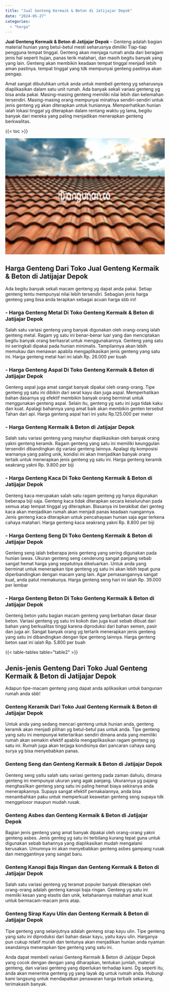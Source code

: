 ```yaml
---
title: "Jual Genteng Kermaik & Beton di Jatijajar Depok"
date: "2024-05-27"
categories: 
  - "harga"
---
```


**Jual Genteng Kermaik & Beton di Jatijajar Depok** – Genteng adalah bagian material hunian yang betul-betul mesti seharusnya dimiliki Tiap-tiap pengguna tempat tinggal. Genteng akan menjaga rumah anda dari beragam jenis hal seperti hujan, panas terik matahari, dan masih begitu banyak yang yang lain. Genteng akan membikin keadaan tempat tinggal menjadi lebih aman pastinya. tempat tinggal yang tdk mempunyai genteng pastinya akan pengap.

Amat sangat dibutuhkan untuk anda untuk membeli genteng yg seharusnya diaplikasikan dalam satu unit rumah. Ada banyak sekali variasi genteng yg bisa anda pakai. Masing-masing genteng memiliki nilai lebih dan kelemahan tersendiri. Masing-masing orang mempunyai minatnya sendiri-sendiri untuk jenis genteng yg akan diterapkan untuk huniannya. Memperhatikan hunian ialah lokasi tinggal yg diterapkan dalam rentang waktu yg lama, begitu banyak dari mereka yang paling menjadikan menerapkan genteng berkwalitas.

{{< toc >}}

![Jual Genteng Kermaik & Beton di Jatijajar Depok](/images/genteng-minimalis-murah32.png)

## Harga Genteng Dari Toko Jual Genteng Kermaik & Beton di Jatijajar Depok

Ada begitu banyak sekali macam genteng yg dapat anda pakai. Setiap genteng tentu mempunyai nilai lebih tersendiri. Sebagian jenis harga genteng yang bisa anda terapkan sebagai acuan harga sbb ini!

### \- Harga Genteng Metal Di Toko Genteng Kermaik & Beton di Jatijajar Depok

Salah satu variasi genteng yang banyak digunakan oleh orang-orang ialah genteng metal. Ragam yg satu ini benar-benar luar yang dan menciptakan begitu banyak orang berhasrat untuk menggunakannya. Genteng yang satu ini seringkali dipakai pada hunian minimalis. Tampilannya akan lebih memukau dan menawan apabila mengaplikasikan jenis genteng yang satu ini. Harga genteng metal hari ini ialah Rp. 26.000 per buah

### \- Harga Genteng Aspal Di Toko Genteng Kermaik & Beton di Jatijajar Depok

Genteng aspal juga amat sangat banyak dipakai oleh orang-orang. Tipe genteng yg satu ini dibikin dari serat kayu dan juga aspal. Memperhatikan bahan dasarnya yg efektif membikin banyak orang berminat untuk menggunakan genteng aspal. Selain itu, genteng yg satu ini juga tidak kaku dan kuat. Apalagi bahannya yang amat baik akan membikin genten tersebut Tahan dari api. Harga genteng aspal hari ini yaitu Rp.125.000 per meter

### \- Harga Genteng Kermaik & Beton di Jatijajar Depok

Salah satu variasi genteng yang masyhur diaplikasikan oleh banyak orang yakni genteng keramik. Ragam genteng yang satu ini memiliki keunggulan tersendiri dibandingkan dg variasi genteng lainnya. Apalagi dg komposisi warnanya yang paling unik, kondisi ini akan menjadikan banyak orang tertaik untuk menerapkan jenis genteng yg satu ini. Harga genteng keramik seakrang yakni Rp. 9.800 per biji

### \- Harga Genteng Kaca Di Toko Genteng Kermaik & Beton di Jatijajar Depok

Genteng kaca merupakan salah satu ragam genteng yg hanya digunakan beberapa biji saja. Genteng kaca tidak diterapkan secara keseluruhan pada semua atap tempat tinggal yg diterapkan. Biasanya ini berakibat dari genteg kaca akan menjadikan rumah akan menjadi panas keadaan ruangannya. Jenis genteng kaca diterapkan untuk pencahayaan hunian saja agar terkena cahaya matahari. Harga genteng kaca seakrang yakni Rp. 8.800 per biji

### \- Harga Genteng Seng Di Toko Genteng Kermaik & Beton di Jatijajar Depok

Genteng seng ialah beberapa jenis genteng yang sering digunakan pada hunian lawas. Ukuran genteng seng cenderung sangat panjang sebab sangat hemat harga yang sepatutnya dikeluarkan. Untuk anda yang berminat untuk menerapkan tipe genteng yg satu ini akan lebih tepat guna diperbandingkan dengan macam yang lain. Agar pemasangannya sangat kuat, anda patut memakunya. Harga genteng seng hari ini ialah Rp. 39.000 per lembar

### \- Harga Genteng Beton Di Toko Genteng Kermaik & Beton di Jatijajar Depok

Genteng beton yaitu bagian macam genteng yang berbahan dasar dasar beton. Variasi genteng yg satu ini kokoh dan juga kuat sebab dibuat dari bahan yang berkualitas tinggi karena diproduksi dari bahan semen, pasir dan juga air. Sangat banyak orang yg tertarik menerapkan jenis genteng yang satu ini dibandingkan dengan tipe genteng lainnya. Harga genteng beton saat ini ialah Rp. 5.800 per buah

{{< table-tables table="table2" >}}

## Jenis-jenis Genteng Dari Toko Jual Genteng Kermaik & Beton di Jatijajar Depok

Adapun tipe-macam genteng yang dapat anda aplikasikan untuk bangunan rumah anda sbb!

### Genteng Keramik Dari Toko Jual Genteng Kermaik & Beton di Jatijajar Depok

Untuk anda yang sedang mencari genteng untuk hunian anda, genteng keramik akan menjadi pilihan yg betul-betul pas untuk anda. Tipe genteng yang satu ini mempunyai ketertarikan sendiri dimana anda yang memiliki rumah akan semakin efektif apabila mengaplikasikan ragam genteng yg satu ini. Rumah juga akan terjaga kondisinya dari pancaran cahaya sang surya yg bisa menyebabkan panas.

### Genteng Seng dan Genteng Kermaik & Beton di Jatijajar Depok

Genteng seng yaitu salah satu variasi genteng pada zaman dahulu, dimana genteng ini mempunyai ukuran yang agak panjang. Ukurannya yg pajang menghasilkan genteng yang satu ini paling hemat biaya sekiranya anda menerapkannya. Supaya sangat efektif pemakaiannya, anda bisa menambahkan paku untuk memperkuat keawetan genteng seng supaya tdk menggelosor maupun mudah rusak.

### Genteng Asbes dan Genteng Kermaik & Beton di Jatijajar Depok

Bagian jenis genteng yang amat banyak dipakai oleh orang-orang yakni genteng asbes. Jenis genteg yg satu ini terbilang kurang tepat guna untuk digunakan sebab bahannya yang diaplikasikan mudah mengalami kerusakan. Umumnya ini akan menyebabkan genteng asbes gampang rusak dan menggantinya yang sangat baru.

### Genteng Kanopi Baja Ringan dan Genteng Kermaik & Beton di Jatijajar Depok

Salah satu variasi genteng yg teramat populer banyak diterapkan oleh orang-orang adalah genteng kanopi baja ringan. Genteng yg satu ini memiiki kesan yang elastis dan unik, ketahanannya malahan amat kuat untuk bermacam-macam jenis atap.

### Genteng Sirap Kayu Ulin dan Genteng Kermaik & Beton di Jatijajar Depok

Tipe genteng yang selanjutnya adalah genteng sirap kayu ulin. Tipe genteng yang satu ini diproduksi dari bahan dasar kayu, yaitu kayu ulin. Harganya pun cukup relatif murah dan tentunya akan menjadikan hunian anda nyaman seandainya menerapkan tipe genteng yang satu ini.

Anda dapat membeli variasi Genteng Kermaik & Beton di Jatijajar Depok yang cocok dengan dengan yang diharapkan, tentukan jumlah, material genteng, dan variasi genteng yang diperlukan terhadap kami. Dg seperti itu, anda akan menerima genteng yg yang layak dg untuk rumah anda. Hubungi kami langsung untuk mendapatkan penawaran harga terbaik sekarang, terimakasih banyak.
